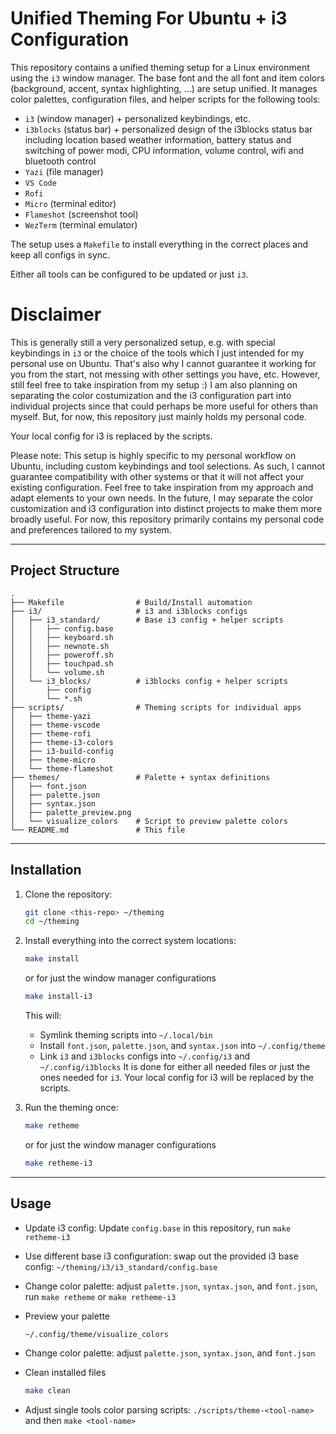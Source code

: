 # Unified Theming For Ubuntu + i3 Configuration

This repository contains a unified theming setup for a Linux environment using the `i3` window manager. The base font and the all font and item colors (background, accent, syntax highlighting, ...) are setup unified.
It manages color palettes, configuration files, and helper scripts for the following tools:

- `i3` (window manager) + personalized keybindings, etc.
- `i3blocks` (status bar) + personalized design of the i3blocks status bar including location based weather information, battery status and switching of power modi, CPU information, volume control, wifi and bluetooth control
- `Yazi` (file manager)
- `VS Code`
- `Rofi`
- `Micro` (terminal editor)
- `Flameshot` (screenshot tool)
- `WezTerm` (terminal emulator)

The setup uses a `Makefile` to install everything in the correct places and keep all configs in sync.

Either all tools can be configured to be updated or just `i3`.

# Disclaimer

This is generally still a very personalized setup, e.g. with special keybindings in `i3` or the choice of the tools which I just intended for my personal use on Ubuntu. That's also why I cannot guarantee it working for you from the start, not messing with other settings you have, etc. However, still feel free to take inspiration from my setup :) I am also planning on separating the color costumization and the i3 configuration part into individual projects since that could perhaps be more useful for others than myself. But, for now, this repository just mainly holds my personal code.

Your local config for i3 is replaced by the scripts.

Please note: This setup is highly specific to my personal workflow on Ubuntu, including custom keybindings and tool selections. As such, I cannot guarantee compatibility with other systems or that it will not affect your existing configuration. Feel free to take inspiration from my approach and adapt elements to your own needs. In the future, I may separate the color customization and i3 configuration into distinct projects to make them more broadly useful. For now, this repository primarily contains my personal code and preferences tailored to my system.


---

## Project Structure

```
.
├── Makefile                # Build/Install automation
├── i3/                     # i3 and i3blocks configs
│   ├── i3_standard/        # Base i3 config + helper scripts
│   │   ├── config.base
│   │   ├── keyboard.sh
│   │   ├── newnote.sh
│   │   ├── poweroff.sh
│   │   ├── touchpad.sh
│   │   └── volume.sh
│   └── i3_blocks/          # i3blocks config + helper scripts
│       ├── config
│       └── *.sh
├── scripts/                # Theming scripts for individual apps
│   ├── theme-yazi
│   ├── theme-vscode
│   ├── theme-rofi
│   ├── theme-i3-colors
│   ├── i3-build-config
│   ├── theme-micro
│   └── theme-flameshot
├── themes/                 # Palette + syntax definitions
│   ├── font.json
│   ├── palette.json
│   ├── syntax.json
│   ├── palette_preview.png
│   └── visualize_colors    # Script to preview palette colors
└── README.md               # This file
```

---

## Installation

1. Clone the repository:
   ```bash
   git clone <this-repo> ~/theming
   cd ~/theming
   ```

2. Install everything into the correct system locations:
   ```bash
   make install
   ```
   or for just the window manager configurations
   ```bash
   make install-i3 
   ```

   This will:
   - Symlink theming scripts into `~/.local/bin`
   - Install `font.json`, `palette.json`, and `syntax.json` into `~/.config/theme`
   - Link `i3` and `i3blocks` configs into `~/.config/i3` and `~/.config/i3blocks`
   It is done for either all needed files or just the ones needed for `i3`.
   Your local config for i3 will be replaced by the scripts.

3. Run the theming once:
   ```bash
   make retheme
   ```
   or for just the window manager configurations
   ```bash
   make retheme-i3
   ```

---

## Usage

- Update i3 config: Update `config.base` in this repository, run `make retheme-i3`

- Use different base i3 configuration: swap out the provided i3 base config: `~/theming/i3/i3_standard/config.base`

- Change color palette: adjust `palette.json`, `syntax.json`, and `font.json`, run `make retheme` or `make retheme-i3`

- Preview your palette  
  ```bash
  ~/.config/theme/visualize_colors
  ```

- Change color palette: adjust `palette.json`, `syntax.json`, and `font.json`

- Clean installed files  
  ```bash
  make clean
  ```

- Adjust single tools color parsing scripts: `./scripts/theme-<tool-name>` and then `make <tool-name>`


